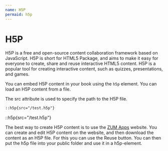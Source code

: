 ```yaml
---
name: H5P
permaid: h5p
---
```


# H5P

H5P is a free and open-source content collaboration framework based on JavaScript. H5P is short for HTML5 Package, and aims to make it easy for everyone to create, share and reuse interactive HTML5 content. H5P is a popular tool for creating interactive content, such as quizzes, presentations, and games.

You can embed H5P content in your book using the `h5p` element. You can load an H5P content from a file.

The src attribute is used to specify the path to the H5P file.

```md
::h5p{src="/test.h5p"}
```

::h5p{src="/test.h5p"}

The best way to create H5P content is to use the [ZUM Apps](https://apps.zum.de) website. You can create and edit H5P content on the website, and then download the content as an H5P file. For this you can use the Reuse button. You can then put the h5p file into your public folder and use it in a h5p-element.
